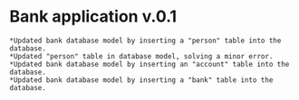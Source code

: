 # Bank application v.0.1
    *Updated bank database model by inserting a "person" table into the database.
    *Updated "person" table in database model, solving a minor error.
    *Updated bank database model by inserting an "account" table into the database.
    *Updated bank database model by inserting a "bank" table into the database.